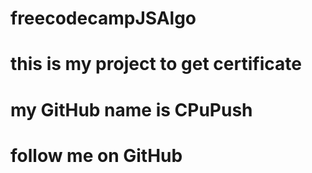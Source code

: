 # freecodecampJSAlgo
# this is my project to get certificate
# my GitHub name is CPuPush
# follow me on GitHub
